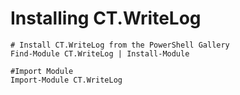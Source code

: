 # Installing CT.WriteLog

    # Install CT.WriteLog from the PowerShell Gallery
    Find-Module CT.WriteLog | Install-Module

    #Import Module
    Import-Module CT.WriteLog